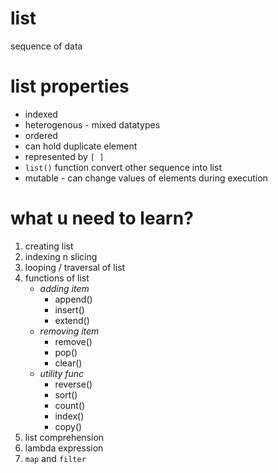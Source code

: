 # list
sequence of data
# list properties 
- indexed
- heterogenous - mixed datatypes
- ordered 
- can hold duplicate element
- represented by `[ ]`
- `list()` function convert other sequence into list
- mutable - can change values of elements during execution 

# what u need to learn?
1. creating list
2. indexing n slicing
3. looping / traversal of list
4. functions of list
    - *adding item*
        - append()
        - insert()
        - extend()
    - *removing item*
        - remove()
        - pop()
        - clear()
    - *utility func*
        - reverse()
        - sort()
        - count()
        - index()
        - copy()
5. list comprehension
6. lambda expression
7. `map` and `filter`
